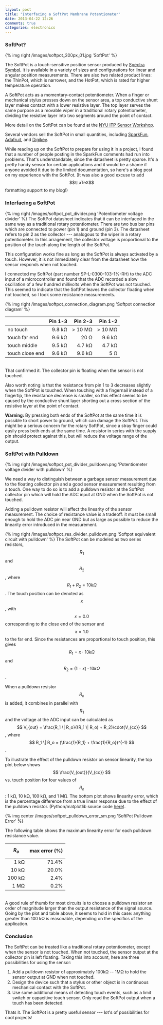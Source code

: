 ```yaml
---
layout: post
title: "Interfacing a SoftPot Membrane Potentiometer"
date: 2013-04-22 12:26
comments: true
categories: electronics
---
```


### SoftPot?
{% img right /images/softpot_200px_01.jpg 'SoftPot' %}

The SoftPot is a touch-sensitive position sensor produced by [Spectra Symbol](http://www.spectrasymbol.com/potentiometer/softpot).
It is available in a variety of sizes and configurations for linear and angular position measurements.
There are also two related product lines: the ThinPot, which is narrower, and the HotPot, which is rated for higher temperature operation.

A SoftPot acts as a momentary-contact potentiometer. 
When a finger or mechanical stylus presses down on the sensor area, a top conductive shunt layer makes contact with a lower resistive layer.
The top layer serves the same purpose as a movable wiper in a traditional rotary potentiometer, dividing the resistive layer into two segments around the point of contact. 

More detail on the SoftPot can be found at the [NYU ITP Sensor Workshop](http://itp.nyu.edu/physcomp/sensors/Reports/SoftPot).

Several vendors sell the SoftPot in small quantities, including [SparkFun](http://www.sparkfun.com), [Adafruit](http://www.adafruit.com/), and [Digikey](http://www.digikey.com/).

While reading up on the SoftPot to prepare for using it in a project, I found that a number of people posting in the SparkFun comments had run into problems.
That's understandable, since the datasheet is pretty sparse.
It's a pretty handy sensor for certain applications and it would be a shame if anyone avoided it due to the limited documentation, so here's a blog post on my experience with the SoftPot. 
(It was also a good excuse to add $$\LaTeX$$ formatting support to my blog!) 

### Interfacing a SoftPot
{% img right /images/softpot_pot_divider.png 'Potentiometer voltage divider' %}
The SoftPot datasheet indicates that it can be interfaced in the same way as a traditional rotary potentiometer.
There are two bus bar pins which are connected to power (pin 1) and ground (pin 3). 
The datasheet refers to pin 2 as the collector --- analogous to the wiper in a rotary potentiometer.
In this arragement, the collector voltage is proportional to the position of the touch along the length of the SoftPot.

This configuration works fine as long as the SoftPot is always activated by a touch.
However, it is not immediately clear from the datasheet how the sensor responds when not touched.

I connected my SoftPot (part number SP-L-0300-103-1%-RH) to the ADC input of a microcontroller and found that the ADC recorded a slow oscillation of a few hundred millivolts when the SoftPot was not touched.
This seemed to indicate that the SoftPot leaves the collector floating when not touched, so I took some resistance measurements.

{% img right /images/softpot_connection_diagram.png 'Softpot connection diagram' %}

|                   | Pin 1-3 | Pin 2-3 | Pin 1-2 |
|:------------------|--------:|--------:|--------:| 
| no touch          | 9.8 kΩ | > 10 MΩ | > 10 MΩ | 
| touch far end     | 9.6 kΩ | 20 Ω | 9.6 kΩ | 
| touch middle      | 9.5 kΩ | 4.7 kΩ | 4.7 kΩ | 
| touch close end   | 9.6 kΩ | 9.6 kΩ | 5 Ω | 

<br>
That confirmed it. The collector pin is floating when the sensor is not touched.

Also worth noting is that the resistance from pin 1 to 3 decreases slightly when the SoftPot is touched. When touching with a fingernail instead of a fingertip, 
the resistance decrease is smaller, 
so this effect seems to be caused by the conductive shunt layer shorting out a cross section of the resistive layer at the point of contact.

**Warning:** By pressing both ends of the SoftPot at the same time it is possible to short power to ground, which can damage the SoftPot. 
This might be a serious concern for the rotary SoftPot, since a stray finger could easily press both ends at the same time.
A resistor in series with the supply pin should protect against this, but will reduce the voltage range of the output.

### SoftPot with Pulldown
{% img right /images/softpot_pot_divider_pulldown.png 'Potentiometer voltage divider with pulldown' %}

We need a way to distinguish between a garbage sensor measurement due to the floating collector pin and a good sensor measurement resulting from a touch.
One way to do so is to add a pulldown resistor at the SoftPot collector pin which will hold the ADC input at GND when the SoftPot is not touched.

Adding a pulldown resistor will affect the linearity of the sensor measurement.
The choice of resistance value is a tradeoff: 
it must be small enough to hold the ADC pin near GND but as large as possible to reduce the linearity error introduced in the measurement.

{% img right /images/softpot_res_divider_pulldown.png 'Softpot equivalent circuit with pulldown' %}
The SoftPot can be modeled as two series resistors, 
$$ R_1 $$ and $$ R_2 $$ , where  $$ R_1 + R_2 = 10kΩ $$.
The touch position can be denoted as $$ x $$, with $$ x = 0.0 $$ corresponding to the close end of the sensor and $$ x = 1.0 $$ to the far end.
Since the resistances are proportional to touch position, this gives $$ R_1 = x \cdot 10kΩ $$ and $$ R_2 = (1-x) \cdot 10kΩ $$.


When a pulldown resistor $$ R_o $$ is added, it combines in parallel with $$ R_1 $$ 
and the voltage at the ADC input can be calculated as 
$$ V_{out} = \frac{R_1 \| R_o}{(R_1 \| R_o) + R_2}\cdot{V_{cc}} $$,
where $$ R_1 \| R_o = (\frac{1}{R_1} + \frac{1}{R_o})^{-1} $$.

To illustrate the effect of the pulldown resistor on sensor linearity, 
the top plot below shows $$ \frac{V_{out}}{V_{cc}} $$ vs. touch position for four values of $$ R_o $$: 1 kΩ, 10 kΩ, 100 kΩ, and 1 MΩ.
The bottom plot shows linearity error, which is the percentage difference from a true linear response due to the effect of the pulldown resistor.
(Python/matplotlib source code [here](http://gist.github.com/qqrs/4107845)).

{% img center /images/softpot_pulldown_error_sm.png 'SoftPot Pulldown Error' %}

The following table shows the maximum linearity error for each pulldown resistance value. 

| $$ R_o $$  | max error (%)  
|-----------:|-----------:|
|  1 kΩ  | 71.4%
| 10 kΩ  | 20.0%
| 100 kΩ  |  2.4%
|  1 MΩ  |  0.2%

<br>
A good rule of thumb for most circuits is to choose a pulldown resistor an order of magnitude larger than the output resistance of the signal source.
Going by the plot and table above, it seems to hold in this case:
anything greater than 100 kΩ is reasonable, depending on the specifics of the application.

### Conclusion
The SoftPot can be treated like a traditional rotary potentiometer, except when the sensor is not touched. 
When not touched, the sensor output at the collector pin is left floating.
Taking this into account, here are three possibilities for using the sensor:

1. Add a pulldown resistor of approximately 100kΩ -- 1MΩ to hold the sensor output at GND when not touched.
1. Design the device such that a stylus or other object is in continuous mechanical contact with the SoftPot.
1. Use some additional means of detecting touch events, such as a limit switch or capacitive touch sensor. Only read the SoftPot output when a touch has been detected.

Thats it. The SoftPot is a pretty useful sensor --- lot's of possibilities for cool projects!
